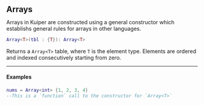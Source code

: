 <h2 style="margin:0; line-height:1.1;">Arrays</h2>

Arrays in Kuiper are constructed using a general constructor which establishs general rules for arrays in other languages.
```lua
Array<T>(tbl : {T}): Array<T>
```
Returns a `Array<T>` table, where `T` is the element type. Elements are ordered and indexed consecutively starting from zero.

-----
<h4 style="margin:0; line-height:2.0;">Examples</h4>

```lua
nums = Array<int> {1, 2, 3, 4} 
--This is a `function` call to the constructor for `Array<T>`
```

